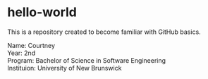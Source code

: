 # hello-world
This is a repository created to become familiar with GitHub basics. 

Name: Courtney  
Year: 2nd   
Program: Bachelor of Science in Software Engineering  
Instituion: University of New Brunswick  
